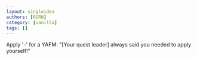 ```yaml
---
layout: singleidea
authors: [RGRN]
category: [vanilla]
tags: []
---
```

Apply '-' for a YAFM: "[Your quest leader] always said you needed to apply yourself!"
